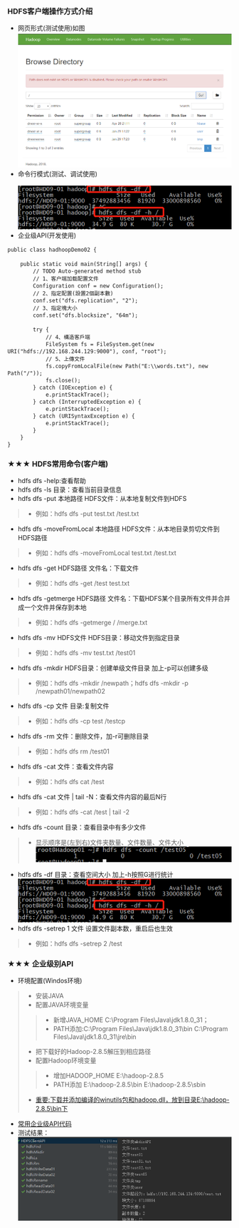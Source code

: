 ### HDFS客户端操作方式介绍
+ 网页形式(测试使用)如图<br/>
![](img/hadoop网页截图.png)
+ 命令行模式(测试、调试使用) <br/>              
![](img/命令行模式.png)
+ 企业级API(开发使用)
```
public class hadhoopDemo02 {

    public static void main(String[] args) {
        // TODO Auto-generated method stub
        // 1、客户端加载配置文件
        Configuration conf = new Configuration();
        // 2、指定配置(設置2個副本數)
        conf.set("dfs.replication", "2");
        // 3、指定塊大小
        conf.set("dfs.blocksize", "64m");

        try {
            // 4、構造客戶端
            FileSystem fs = FileSystem.get(new URI("hdfs://192.168.244.129:9000"), conf, "root");
            // 5、上傳文件
            fs.copyFromLocalFile(new Path("E:\\words.txt"), new Path("/"));
            fs.close();
        } catch (IOException e) {
            e.printStackTrace();
        } catch (InterruptedException e) {
            e.printStackTrace();
        } catch (URISyntaxException e) {
            e.printStackTrace();
        }
    }
}
```
### ★★★ HDFS常用命令(客户端)
+ hdfs dfs -help:查看帮助
+ hdfs dfs -ls 目录：查看当前目录信息
+ hdfs dfs -put 本地路径 HDFS文件：从本地复制文件到HDFS
> - 例如：hdfs dfs -put test.txt /test.txt
+ hdfs dfs -moveFromLocal 本地路径 HDFS文件：从本地目录剪切文件到HDFS路径
> - 例如：hdfs dfs -moveFromLocal test.txt /test.txt
+ hdfs dfs -get HDFS路径 文件名：下载文件
> - 例如：hdfs dfs -get /test test.txt
+ hdfs dfs -getmerge HDFS路径 文件名：下载HDFS某个目录所有文件并合并成一个文件并保存到本地
> - 例如：hdfs dfs -getmerge / /merge.txt
+ hdfs dfs -mv HDFS文件 HDFS目录：移动文件到指定目录
> - 例如：hdfs dfs -mv test.txt /test01
+ hdfs dfs -mkdir HDFS目录：创建单级文件目录 加上-p可以创建多级
> - 例如：hdfs dfs -mkdir /newpath；hdfs dfs -mkdir -p /newpath01/newpath02
+ hdfs dfs -cp 文件 目录:复制文件
> - 例如：hdfs dfs -cp test /testcp
+ hdfs dfs -rm 文件：删除文件，加-r可删除目录
> - 例如：hdfs dfs rm /test01
+ hdfs dfs -cat 文件：查看文件内容
> - 例如：hdfs dfs cat /test
+ hdfs dfs -cat 文件 | tail -N：查看文件内容的最后N行
> - 例如：hdfs dfs -cat /test | tail -2
+ hdfs dfs -count 目录：查看目录中有多少文件
> - 显示顺序是(左到右)文件夹数量、文件数量、文件大小<br/>
![](img/查看目录文件数量.png)
+ hdfs dfs -df 目录：查看空间大小 加上-h按照G进行统计<br/>
![](img/df命令.png)
+ hdfs dfs -setrep 1 文件 设置文件副本数，重启后也生效
> - 例如：hdfs dfs -setrep 2 /test
### ★★★ 企业级别API
+ 环境配置(Windos环境)
> + 安装JAVA
> + 配置JAVA环境变量
> > + 新增JAVA_HOME  C:\Program Files\Java\jdk1.8.0_31；
> > + PATH添加:C:\Program Files\Java\jdk1.8.0_31\bin  C:\Program Files\Java\jdk1.8.0_31\jre\bin
> + 把下载好的Hadoop-2.8.5解压到相应路径
> + 配置Hadoop环境变量
> > + 增加HADOOP_HOME   E:\hadoop-2.8.5
> > + PATH添加 E:\hadoop-2.8.5\bin  E:\hadoop-2.8.5\sbin
> + [重要:下载并添加编译的winutils包和hadoop.dll，放到目录E:\hadoop-2.8.5\bin下](软件)
+ [常用企业级API代码](HadoopAPI/src/main/java/HDFSClientAPI.java)
+ 测试结果：<br/>
![](img/API测试结果.png)

